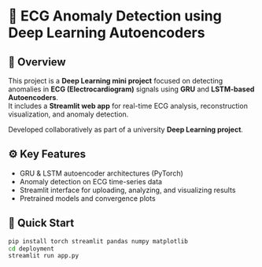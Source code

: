 # 💓 ECG Anomaly Detection using Deep Learning Autoencoders

## 🧠 Overview
This project is a **Deep Learning mini project** focused on detecting anomalies in **ECG (Electrocardiogram)** signals using **GRU** and **LSTM-based Autoencoders**.  
It includes a **Streamlit web app** for real-time ECG analysis, reconstruction visualization, and anomaly detection.

Developed collaboratively as part of a university **Deep Learning project**.

## ⚙️ Key Features
- GRU & LSTM autoencoder architectures (PyTorch)  
- Anomaly detection on ECG time-series data  
- Streamlit interface for uploading, analyzing, and visualizing results  
- Pretrained models and convergence plots  

## 🚀 Quick Start
```bash
pip install torch streamlit pandas numpy matplotlib
cd deployment
streamlit run app.py

